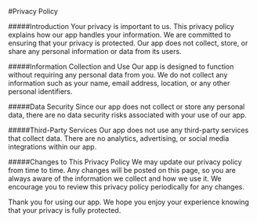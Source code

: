 #Privacy Policy

#####Introduction
Your privacy is important to us. This privacy policy explains how our app handles your information. We are committed to ensuring that your privacy is protected. Our app does not collect, store, or share any personal information or data from its users.

#####Information Collection and Use
Our app is designed to function without requiring any personal data from you. We do not collect any information such as your name, email address, location, or any other personal identifiers.

#####Data Security
Since our app does not collect or store any personal data, there are no data security risks associated with your use of our app.

#####Third-Party Services
Our app does not use any third-party services that collect data. There are no analytics, advertising, or social media integrations within our app.

#####Changes to This Privacy Policy
We may update our privacy policy from time to time. Any changes will be posted on this page, so you are always aware of the information we collect and how we use it. We encourage you to review this privacy policy periodically for any changes.

Thank you for using our app. We hope you enjoy your experience knowing that your privacy is fully protected.
